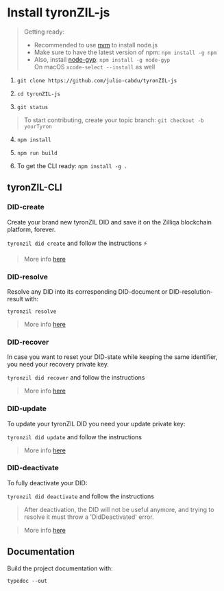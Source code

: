# Install tyronZIL-js

> Getting ready:  
> - Recommended to use [nvm](https://github.com/nvm-sh/nvm) to install node.js
> - Make sure to have the latest version of npm: ```npm install -g npm```  
> - Also, install [node-gyp](https://github.com/nodejs/node-gyp): ```npm install -g node-gyp```  
On macOS ```xcode-select --install``` as well

1. ```git clone https://github.com/julio-cabdu/tyronZIL-js```

2. ```cd tyronZIL-js```

3. ```git status```
> To start contributing, create your topic branch: ```git checkout -b yourTyron```

4. ```npm install```

5. ```npm run build```

6. To get the CLI ready:
```npm install -g .```

## tyronZIL-CLI

### DID-create

Create your brand new tyronZIL DID and save it on the Zilliqa blockchain platform, forever.

```tyronzil did create``` and follow the instructions :zap:

> More info [here](https://www.tyronzil.com/operations/CRUD/did-create/)

### DID-resolve

Resolve any DID into its corresponding DID-document or DID-resolution-result with:

```tyronzil resolve```

> More info [here](https://www.tyronzil.com/operations/CRUD/did-resolve/)

### DID-recover

In case you want to reset your DID-state while keeping the same identifier, you need your recovery private key.

```tyronzil did recover``` and follow the instructions

> More info [here](https://www.tyronzil.com/operations/CRUD/did-recover/)

### DID-update

To update your tyronZIL DID you need your update private key:

```tyronzil did update``` and follow the instructions

> More info [here](https://www.tyronzil.com/operations/CRUD/did-update/)

### DID-deactivate

To fully deactivate your DID:

```tyronzil did deactivate``` and follow the instructions

> After deactivation, the DID will not be useful anymore, and trying to resolve it must throw a 'DidDeactivated' error.

> More info [here](https://www.tyronzil.com/operations/CRUD/did-deactivate/)

## Documentation

Build the project documentation with:

```typedoc --out```
